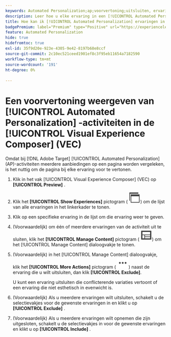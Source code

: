 ```yaml
---
keywords: Automated Personalization;ap;voorvertoning;uitsluiten, ervaring
description: Leer hoe u elke ervaring in een [!UICONTROL Automated Personalization] -activiteit (AP) kunt voorvertonen met behulp van [!UICONTROL Visual Experience Composer] (VEC).
title: Hoe kan ik [!UICONTROL Automated Personalization] ervaringen in VEC voorvertonen?
badgePremium: label="Premium" type="Positive" url="https://experienceleague.adobe.com/docs/target/using/introduction/intro.html?lang=en#premium newtab=true" tooltip="Kijk wat er in Target Premium is opgenomen."
feature: Automated Personalization
hide: true
hidefromtoc: true
exl-id: 35f9d20e-923e-4305-9e42-8197b68e8ccf
source-git-commit: 2c10ec521ceed1901ef8c3f95eb11654a7182590
workflow-type: tm+mt
source-wordcount: '191'
ht-degree: 0%

---
```


# Een voorvertoning weergeven van [!UICONTROL Automated Personalization] -activiteiten in de [!UICONTROL Visual Experience Composer] (VEC)

Omdat bij [!DNL Adobe Target] [!UICONTROL Automated Personalization] (AP)-activiteiten meerdere aanbiedingen op een pagina worden vergeleken, is het nuttig om de pagina bij elke ervaring voor te vertonen.

1. Klik in het vak [!UICONTROL Visual Experience Composer] (VEC) op **[!UICONTROL Preview]** .

1. Klik het **[!UICONTROL Show Experiences]** pictogram ( ![ toon het pictogram van Ervaring ](/help/main/assets/icons/WebPages.svg)) om de lijst van alle ervaringen in het linkerkader te tonen.

1. Klik op een specifieke ervaring in de lijst om die ervaring weer te geven.

1. (Voorwaardelijk) om één of meerdere ervaringen van de activiteit uit te sluiten, klik het **[!UICONTROL Manage Content]** pictogram ( ![ beheer het pictogram van de Inhoud ](/help/main/assets/icons/Experience.svg)) om het [!UICONTROL Manage Content] dialoogvakje te tonen.

1. (Voorwaardelijk) in het [!UICONTROL Manage Content] dialoogvakje, klik het **[!UICONTROL More Actions]** pictogram ( ![ Meer pictogram van Acties ](/help/main/assets/icons/MoreSmallList.svg)) naast de ervaring die u wilt uitsluiten, dan klik **[!UICONTROL Exclude]**.

   U kunt een ervaring uitsluiten die conflicterende variaties vertoont of een ervaring die niet esthetisch in evenwicht is.

1. (Voorwaardelijk) Als u meerdere ervaringen wilt uitsluiten, schakelt u de selectievakjes voor de gewenste ervaringen in en klikt u op **[!UICONTROL Exclude]** .

1. (Voorwaardelijk) Als u meerdere ervaringen wilt opnemen die zijn uitgesloten, schakelt u de selectievakjes in voor de gewenste ervaringen en klikt u op **[!UICONTROL Include]** .
